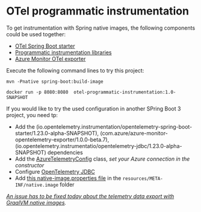 # OTel programmatic instrumentation

To get instrumentation with Spring native images, the following components could be used together:
* [OTel Spring Boot starter](https://github.com/open-telemetry/opentelemetry-java-instrumentation/blob/main/instrumentation/spring/starters/spring-boot-starter/README.md)
* [Programmatic instrumentation libraries](https://github.com/open-telemetry/opentelemetry-java-instrumentation/blob/main/docs/supported-libraries.md#libraries--frameworks)
* [Azure Monitor OTel exporter](https://github.com/Azure/azure-sdk-for-java/tree/main/sdk/monitor/azure-monitor-opentelemetry-exporter)

Execute the following command lines to try this project:

`mvn -Pnative spring-boot:build-image`

`docker run -p 8080:8080  otel-programmatic-instrumentation:1.0-SNAPSHOT`

If you would like to try the used configuration in another SPring Boot 3 project, you need tp:
* Add the (io.opentelemetry.instrumentation/opentelemetry-spring-boot-starter/1.23.0-alpha-SNAPSHOT), (com.azure/azure-monitor-opentelemetry-exporter/1.0.0-beta.7), (io.opentelemetry.instrumentatio/opentelemetry-jdbc/1.23.0-alpha-SNAPSHOT) dependencies
* Add the [AzureTelemetryConfig](./src/main/java/org/example/AzureTelemetryConfig.java) class, _set your Azure connection in the constructor_
* Configure [OpenTelemetry JDBC](https://github.com/open-telemetry/opentelemetry-java-instrumentation/tree/main/instrumentation/jdbc/library)
* Add [this native-image.properties file](./src/main/resources/META-INF/native-image/native-image.properties) in the `resources/META-INF/native.image` folder

_[An issue has to be fixed today about the telemetry data export with GraalVM native images](https://github.com/Azure/azure-sdk-for-java/issues/33646)._
